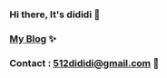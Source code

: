 ### Hi there, It's dididi 👋
### [My Blog](https://www.jianshu.com/u/654b475199fb) ✨
### Contact : 512dididi@gmail.com 💬 

<!--
**512DIDIDI/512DIDIDI** is a ✨ _special_ ✨ repository because its `README.md` (this file) appears on your GitHub profile.

Here are some ideas to get you started:

- 🔭 I’m currently working on ...
- 🌱 I’m currently learning ...
- 👯 I’m looking to collaborate on ...
- 🤔 I’m looking for help with ...
- 💬 Ask me about ...
- 📫 How to reach me: ...
- 😄 Pronouns: ...
- ⚡ Fun fact: ...
-->
